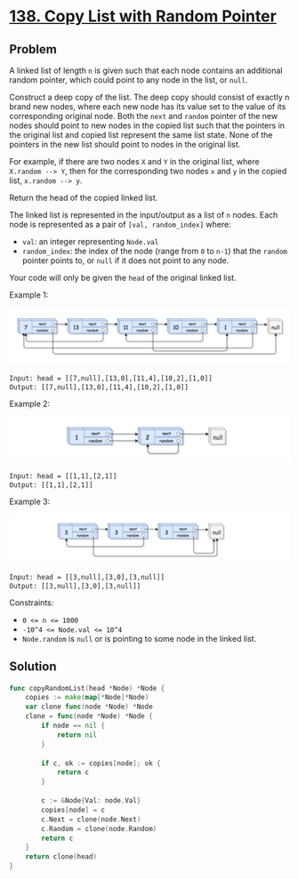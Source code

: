 # [138. Copy List with Random Pointer](https://leetcode.com/problems/copy-list-with-random-pointer/)

## Problem

A linked list of length `n` is given such that each node contains an additional random pointer, which could point to any node in the list, or `null`.

Construct a deep copy of the list. The deep copy should consist of exactly n brand new nodes, where each new node has its value set to the value of its corresponding original node. Both the `next` and `random` pointer of the new nodes should point to new nodes in the copied list such that the pointers in the original list and copied list represent the same list state. None of the pointers in the new list should point to nodes in the original list.

For example, if there are two nodes `X` and `Y` in the original list, where `X.random --> Y`, then for the corresponding two nodes `x` and `y` in the copied list, `x.random --> y`.

Return the head of the copied linked list.

The linked list is represented in the input/output as a list of `n` nodes. Each node is represented as a pair of `[val, random_index]` where:

- `val`: an integer representing `Node.val`
- `random_index`: the index of the node (range from `0` to `n-1`) that the `random` pointer points to, or `null` if it does not point to any node.

Your code will only be given the `head` of the original linked list.

 

Example 1:

![alt text](image-2.png)

```
Input: head = [[7,null],[13,0],[11,4],[10,2],[1,0]]
Output: [[7,null],[13,0],[11,4],[10,2],[1,0]]
```

Example 2:

![alt text](image-1.png)

```
Input: head = [[1,1],[2,1]]
Output: [[1,1],[2,1]]
```

Example 3:

![alt text](image.png)

```
Input: head = [[3,null],[3,0],[3,null]]
Output: [[3,null],[3,0],[3,null]]
```

Constraints:

- `0 <= n <= 1000`
- `-10^4 <= Node.val <= 10^4`
- `Node.random` is `null` or is pointing to some node in the linked list.


## Solution

```go
func copyRandomList(head *Node) *Node {
	copies := make(map[*Node]*Node)
	var clone func(node *Node) *Node
	clone = func(node *Node) *Node {
		if node == nil {
			return nil
		}

		if c, ok := copies[node]; ok {
			return c
		}

		c := &Node{Val: node.Val}
		copies[node] = c
		c.Next = clone(node.Next)
		c.Random = clone(node.Random)
		return c
	}
	return clone(head)
}
```